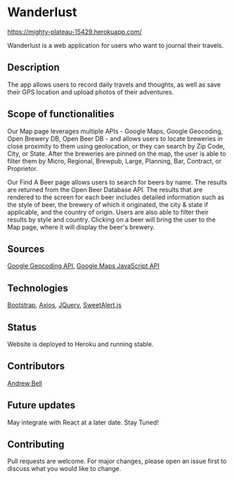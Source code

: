 # Wanderlust

https://mighty-plateau-15429.herokuapp.com/

Wanderlust is a web application for users who want to journal their travels.

## Description

The app allows users to record daily travels and thoughts, as well as save their GPS location and upload photos of their adventures.


## Scope of functionalities

Our Map page leverages multiple APIs - Google Maps, Google Geocoding, Open Brewery DB, Open Beer DB - and allows users to locate breweries in close proximity to them using geolocation, or they can search by Zip Code, City, or State. After the breweries are pinned on the map, the user is able to filter them by Micro, Regional, Brewpub, Large, Planning, Bar, Contract, or Proprietor.

Our Find A Beer page allows users to search for beers by name. The results are returned from the Open Beer Database API. The results that are rendered to the screen for each beer includes detailed information such as the style of beer, the brewery of which it originated, the city & state if applicable, and the country of origin. Users are also able to filter their results by style and country. Clicking on a beer will bring the user to the Map page, where it will display the beer's brewery.

## Sources

[Google Geocoding API](https://developers.google.com/maps/documentation/geocoding/overview), [Google Maps JavaScript API](https://developers.google.com/maps/documentation/javascript/overview)

## Technologies

[Bootstrap](https://getbootstrap.com/), [Axios](https://github.com/axios/axios), [JQuery](https://jquery.com/), [SweetAlert.js](https://sweetalert.js.org/)

## Status

Website is deployed to Heroku and running stable.

## Contributors

[Andrew Bell](https://github.com/fiixed)

## Future updates

May integrate with React at a later date.  Stay Tuned!

## Contributing

Pull requests are welcome. For major changes, please open an issue first to discuss what you would like to change.